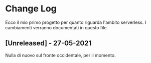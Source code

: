 # Change Log

Ecco il mio primo progetto per quanto riguarda l'ambito serverless.
I cambiamenti verranno documentati in questo file.

## [Unreleased] - 27-05-2021

Nulla di nuovo sul fronte occidentale, per il momento.
